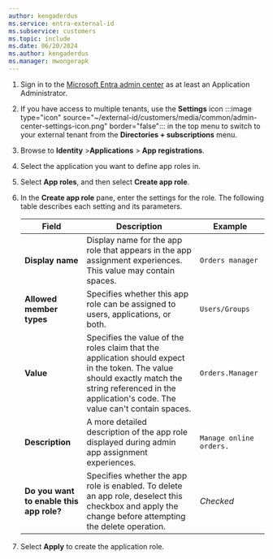 ```yaml
---
author: kengaderdus
ms.service: entra-external-id
ms.subservice: customers
ms.topic: include
ms.date: 06/20/2024
ms.author: kengaderdus
ms.manager: mwongerapk
---
```


1. Sign in to the [Microsoft Entra admin center](https://entra.microsoft.com) as at least an Application Administrator.
1. If you have access to multiple tenants, use the **Settings** icon :::image type="icon" source="~/external-id/customers/media/common/admin-center-settings-icon.png" border="false"::: in the top menu to switch to your external tenant from the **Directories + subscriptions** menu. 
1. Browse to **Identity** >**Applications** > **App registrations**.
1. Select the application you want to define app roles in.
1. Select **App roles**, and then select **Create app role**.
1. In the **Create app role** pane, enter the settings for the role. The following table describes each setting and its parameters.
    
   | Field    | Description | Example |
   | ----- | ----- | ----- |
   | **Display name** | Display name for the app role that appears in the app assignment experiences. This value may contain spaces. | `Orders manager`|
   | **Allowed member types**  | Specifies whether this app role can be assigned to users, applications, or both. | `Users/Groups`                |
   | **Value** | Specifies the value of the roles claim that the application should expect in the token. The value should exactly match the string referenced in the application's code. The value can't contain spaces.| `Orders.Manager`               |
   | **Description** | A more detailed description of the app role displayed during admin app assignment experiences. | `Manage online orders.` |
   | **Do you want to enable this app role?** | Specifies whether the app role is enabled. To delete an app role, deselect this checkbox and apply the change before attempting the delete operation.| *Checked* |

1. Select **Apply** to create the application role.
